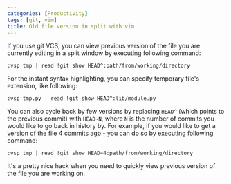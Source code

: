 ```yaml
---
categories: [Productivity]
tags: [git, vim]
title: Old file version in split with vim
---
```


If you use git VCS, you can view previous version of the file you are currently editing in a split window by executing following command:

    :vsp tmp | read !git show HEAD^:path/from/working/directory

For the instant syntax highlighting, you can specify temporary file's extension, like following:

    :vsp tmp.py | read !git show HEAD^:lib/module.py

You can also cycle back by few versions by replacing `HEAD^` (which points to the previous commit) with `HEAD~N`, where `N` is the number of commits you would like to go back in history by. For example, if you would like to get a version of the file 4 commits ago - you can do so by executing following command:

    :vsp tmp | read !git show HEAD~4:path/from/working/directory

It's a pretty nice hack when you need to quickly view previous version of the file you are working on.
